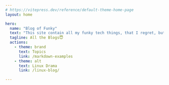 ```yaml
---
# https://vitepress.dev/reference/default-theme-home-page
layout: home

hero:
  name: "Blog of Funky"
  text: "This site contain all my funky tech things, that I regret, but love doing."
  tagline: All the Blogs😇
  actions:
    - theme: brand
      text: Topics
      link: /markdown-examples
    - theme: alt
      text: Linux Drama
      link: /linux-blog/

---
```


